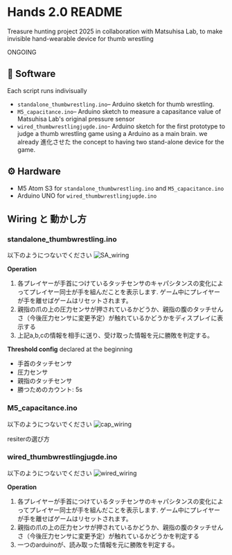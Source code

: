 # Hands 2.0 README

Treasure hunting project 2025 in collaboration with Matsuhisa Lab, to make invisible hand-wearable device for thumb wrestling

ONGOING

## 📁 Software

Each script runs indivisually

- `standalone_thumbwrestling.ino`– Arduino sketch for thumb wrestling.
- `M5_capacitance.ino`– Arduino sketch to measure a capasitance value of Matsuhisa Lab's original pressure sensor
- `wired_thumbwrestlingjugde.ino`- Arduino sketch for the first prototype to judge a thumb wrestling game using a Arduino as a main brain. we already 進化させた the concept to having two stand-alone device for the game.

## ⚙️ Hardware

- M5 Atom S3 for `standalone_thumbwrestling.ino` and `M5_capacitance.ino`
- Arduino UNO for `wired_thumbwrestlingjugde.ino`

## Wiring と 動かし方

### standalone_thumbwrestling.ino

以下のようにつないでください
![SA_wiring](SA_wiring.jpg)

**Operation**
1. 各プレイヤーが手首につけているタッチセンサのキャパシタンスの変化によってプレイヤー同士が手を組んだことを表示します. ゲーム中にプレイヤーが手を離せばゲームはリセットされます。
2. 親指の爪の上の圧力センサが押されているかどうか、親指の腹のタッチせんさ（今後圧力センサに変更予定）が触れているかどうかをディスプレイに表示する
3. 上記a,b,cの情報を相手に送り、受け取った情報を元に勝敗を判定する。

**Threshold config**
declared at the beginning
- 手首のタッチセンサ
- 圧力センサ
- 親指のタッチセンサ
- 勝つためのカウント: 5s

### M5_capacitance.ino

以下のようにつないでください
![cap_wiring](cap_wiring.jpg)

resiterの選び方

### wired_thumbwrestlingjugde.ino

以下のようにつないでください
![wired_wiring](wired_wiring.jpg)


**Operation**
1. 各プレイヤーが手首につけているタッチセンサのキャパシタンスの変化によってプレイヤー同士が手を組んだことを表示します. ゲーム中にプレイヤーが手を離せばゲームはリセットされます。
2. 親指の爪の上の圧力センサが押されているかどうか、親指の腹のタッチせんさ（今後圧力センサに変更予定）が触れているかどうかを判定する
3. 一つのarduinoが、読み取った情報を元に勝敗を判定する。
